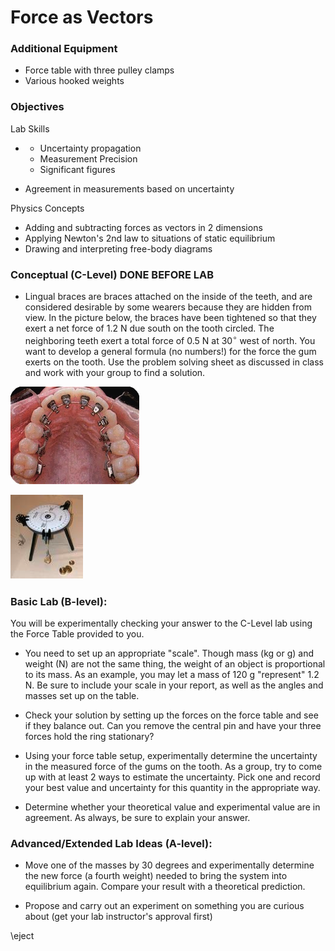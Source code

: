 # Force as Vectors


### Additional Equipment

- Force table with three pulley clamps
- Various hooked weights

### Objectives

Lab Skills

- 
  - Uncertainty propagation
  - Measurement Precision
  - Significant figures

- Agreement in measurements based on uncertainty

Physics Concepts

- Adding and subtracting forces as vectors in 2 dimensions
- Applying Newton's 2nd law to situations of static equilibrium
- Drawing and interpreting free-body diagrams

### Conceptual (C-Level) DONE BEFORE LAB

- Lingual braces are braces attached on the inside of the teeth, and are considered desirable by some wearers because they are hidden from view. In the picture below, the braces have been tightened so that they exert a net force of 1.2 N due south on the tooth circled. The neighboring teeth exert a total force of 0.5 N at 30$^\circ$ west of north. You want to develop a general formula (no numbers!) for the force the gum exerts on the tooth. Use the problem solving sheet as discussed in class and work with your group to find a solution.

![Braces on teeth](braces.png)

![Force table](force-table.png)

### Basic Lab (B-level):

You will be experimentally checking your answer to the C-Level lab using the Force Table provided to you.

- You need to set up an appropriate "scale". Though mass (kg or g) and weight (N) are not the same thing, the weight of an object is proportional to its mass. As an example, you may let a mass of 120 g "represent" 1.2 N. Be sure to include your scale in your report, as well as the angles and masses set up on the table.
- Check your solution by setting up the forces on the force table and see if they balance out. Can you remove the central pin and have your three forces hold the ring stationary?
- Using your force table setup, experimentally determine the uncertainty in the measured force of the gums on the tooth. As a group, try to come up with at least 2 ways to estimate the uncertainty. Pick one and record your best value and uncertainty for this quantity in the appropriate way.

- Determine whether your theoretical value and experimental value are in agreement. As always, be sure to explain your answer.

### Advanced/Extended Lab Ideas (A-level):

- Move one of the masses by 30 degrees and experimentally determine the new force (a fourth weight) needed to bring the system into equilibrium again. Compare your result with a theoretical prediction.

- Propose and carry out an experiment on something you are curious about (get your lab instructor's approval first)

\eject

